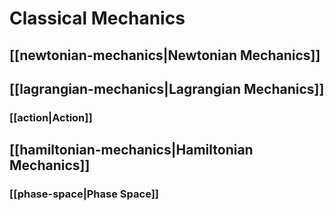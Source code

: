 # Classical Mechanics

## [[newtonian-mechanics|Newtonian Mechanics]]

## [[lagrangian-mechanics|Lagrangian Mechanics]]
### [[action|Action]]

## [[hamiltonian-mechanics|Hamiltonian Mechanics]]
### [[phase-space|Phase Space]]